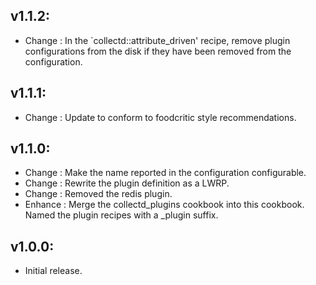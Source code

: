 ## v1.1.2:

* Change  : In the `collectd::attribute_driven' recipe, remove plugin configurations from the disk if they
            have been removed from the configuration.

## v1.1.1:

* Change  : Update to conform to foodcritic style recommendations.

## v1.1.0:

* Change  : Make the name reported in the configuration configurable.
* Change  : Rewrite the plugin definition as a LWRP.
* Change  : Removed the redis plugin.
* Enhance : Merge the collectd_plugins cookbook into this cookbook. Named the plugin recipes with a _plugin suffix.

## v1.0.0:

* Initial release.